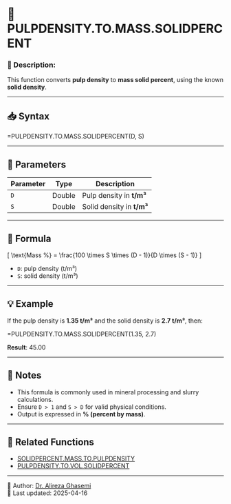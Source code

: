 # 🔁 PULPDENSITY.TO.MASS.SOLIDPERCENT

### 🔹 Description:
This function converts **pulp density** to **mass solid percent**, using the known **solid density**.

---

## 📥 Syntax

=PULPDENSITY.TO.MASS.SOLIDPERCENT(D, S)

---

## 📌 Parameters

| Parameter | Type   | Description                      |
|-----------|--------|----------------------------------|
| `D`       | Double | Pulp density in **t/m³**         |
| `S`       | Double | Solid density in **t/m³**        |

---

## 🧮 Formula

\[
\text{Mass \%} = \frac{100 \times S \times (D - 1)}{D \times (S - 1)}
\]

- `D`: pulp density (t/m³)
- `S`: solid density (t/m³)

---

## 💡 Example

If the pulp density is **1.35 t/m³** and the solid density is **2.7 t/m³**, then:

=PULPDENSITY.TO.MASS.SOLIDPERCENT(1.35, 2.7)

**Result**: 45.00

---

## 📝 Notes

- This formula is commonly used in mineral processing and slurry calculations.
- Ensure `D > 1` and `S > D` for valid physical conditions.
- Output is expressed in **% (percent by mass)**.

---

## 🔗 Related Functions

- [SOLIDPERCENT.MASS.TO.PULPDENSITY](./SolidPercent2PulpDensity.md)
- [PULPDENSITY.TO.VOL.SOLIDPERCENT](./PulpDensity2SolidPercentVol.md)

---

👤 Author: [Dr. Alireza Ghasemi](https://github.com/Dr-Alireza-Ghasemi)  
📅 Last updated: 2025-04-16
